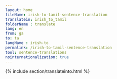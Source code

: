 ```yaml
---
layout: home
fileName: irish-to-tamil-sentence-translation
translatein: irish_to_tamil
folderName : translate
lang: en
from: ga
to: ta
langName : irish-to
permalink: /irish-to-tamil-sentence-translation
tool: sentence-translations
nointernationalization: true
---
```

{% include section/translateinto.html %}
